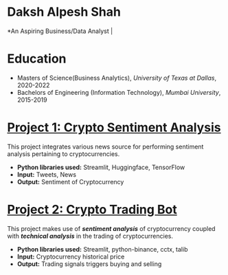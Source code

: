 # Daksh Alpesh Shah
*An Aspiring Business/Data Analyst | 

# Education
* Masters of Science(Business Analytics), *University of Texas at Dallas*, 2020-2022
* Bachelors of Engineering (Information Technology), *Mumbai University*, 2015-2019

# [Project 1: Crypto Sentiment Analysis](http://youtube.com/dataprofessor)

This project integrates various news source for performing sentiment analysis pertaining to cryptocurrencies.
* **Python libraries used:** Streamlit, Huggingface, TensorFlow
* **Input:** Tweets, News
* **Output:** Sentiment of Cryptocurrency

# [Project 2: Crypto Trading Bot](http://youtube.com/dataprofessor)

This project makes use of ***sentiment analysis*** of cryptocurrency coupled with ***technical analysis*** in the trading of cryptocurrencies.
* **Python libraries used:** Streamlit, python-binance, cctx, talib
* **Input:** Cryptocurrency historical price
* **Output:** Trading signals triggers buying and selling
